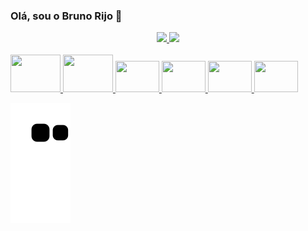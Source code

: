 ### Olá, sou o Bruno Rijo 👋

<div align="center">
  <a href="https://github.com/brunorijo">
  <img height="150em" src="https://github-readme-stats.vercel.app/api?username=brunorijo&show_icons=true&theme=vue&include_all_commits=true&count_private=true"/>
  <img height="150em" src="https://github-readme-stats.vercel.app/api/top-langs/?username=brunorijo&layout=compact&langs_count=7&theme=vue"/>
</div>
 
<div style="display: inline_block"><br>
  <img alignt="center" height="60" width="80" src="https://cdn.jsdelivr.net/gh/devicons/devicon/icons/java/java-original.svg" />
  <img alignt="center" height="60" width="80" src="https://cdn.jsdelivr.net/gh/devicons/devicon/icons/kotlin/kotlin-original-wordmark.svg" />          
  <img alignt="center" height="50" width="70" src="https://cdn.jsdelivr.net/gh/devicons/devicon/icons/intellij/intellij-original.svg" />
  <img alignt="center" height="50" width="70" src="https://cdn.jsdelivr.net/gh/devicons/devicon/icons/androidstudio/androidstudio-original-wordmark.svg" />          
  <img alignt="center" height="50" width="70" src="https://cdn.jsdelivr.net/gh/devicons/devicon/icons/postgresql/postgresql-original-wordmark.svg" />
  <img alignt="center" height="50" width="70" src="https://cdn.jsdelivr.net/gh/devicons/devicon/icons/spring/spring-original-wordmark.svg" />
          
</div> 

![Snake animation](https://github.com/brunorijo/brunorijo/blob/output/github-contribution-grid-snake.svg)

<!--
##### Sobre mim:

- 🔭 I’m currently working on ...
- 🌱 I’m currently learning ...
- 👯 I’m looking to collaborate on ...
- 🤔 I’m looking for help with ...
- 💬 Ask me about ...
- 📫 How to reach me: ...
- 😄 Pronouns: ...
- ⚡ Fun fact: ...

-->
